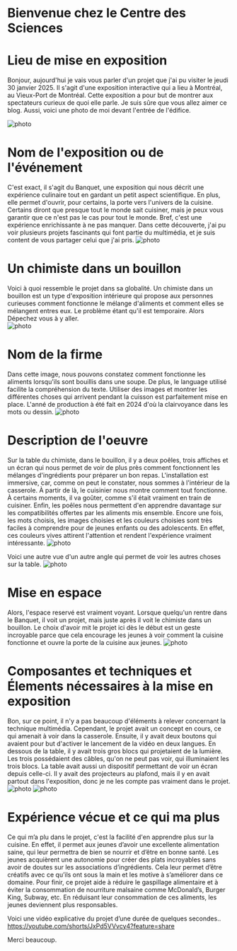  # Bienvenue chez le Centre des Sciences
 # Lieu de mise en exposition
 Bonjour, aujourd'hui je vais vous parler d'un projet que j'ai pu visiter le jeudi 30 janvier 2025. Il s'agit d'une exposition interactive qui a lieu à Montréal, au Vieux-Port de Montréal. Cette exposition a pour but de montrer aux spectateurs curieux de quoi elle parle. Je suis sûre que vous allez aimer ce blog. Aussi, voici une photo de moi devant l'entrée de l'édifice.

 ![photo](Medias/entrée_01.png)
 
# Nom de l'exposition ou de l'événement
 C'est exact, il s'agit du Banquet, une exposition qui nous décrit une expérience culinaire tout en gardant un petit aspect scientifique. En plus, elle permet d'ouvrir, pour certains, la porte vers l'univers de la cuisine. Certains diront que presque tout le monde sait cuisiner, mais je peux vous garantir que ce n'est pas le cas pour tout le monde. Bref, c'est une expérience enrichissante à ne pas manquer. Dans cette découverte, j'ai pu voir plusieurs projets fascinants qui font partie du multimédia, et je suis content de vous partager celui que j'ai pris. ![photo](Medias/le_banquet.JPG)

# Un chimiste dans un bouillon
Voici à quoi ressemble le projet dans sa globalité. Un chimiste dans un bouillon est un type d'exposition intérieure qui propose aux personnes curieuses
comment fonctionne le mélange d'aliments et comment elles se mélangent entres eux. Le problème étant qu'il est temporaire. Alors Dépechez vous à y aller.   
![photo](Medias/bouillon_vue_ensemble.jfif)

# Nom de la firme 
 Dans cette image, nous pouvons constatez comment fonctionne les aliments lorsqu'ils sont bouillis dans une soupe. De plus, le language utilisé facilite la compréhension du texte. Utiliser des images et montrer les différentes choses qui arrivent pendant la cuisson est parfaitement mise en place. L'anné de production à été fait en 2024 d'où la clairvoyance dans les mots ou dessin. ![photo](Medias/Bouillon_explication.jpg)

# Description de l'oeuvre
Sur la table du chimiste, dans le bouillon, il y a deux poêles, trois affiches et un écran qui nous permet de voir de plus près comment fonctionnent les mélanges d'ingrédients pour préparer un bon repas. L'installation est immersive, car, comme on peut le constater, nous sommes à l'intérieur de la casserole.
À partir de là, le cuisinier nous montre comment tout fonctionne. À certains moments, il va goûter, comme s'il était vraiment en train de cuisiner.
Enfin, les poêles nous permettent d'en apprendre davantage sur les compatibilités offertes par les aliments mis ensemble. Encore une fois, les mots choisis, les images choisies et les couleurs choisies sont très faciles à comprendre pour de jeunes enfants ou des adolescents. En effet, ces couleurs vives attirent l'attention et rendent l'expérience vraiment intéressante.
![photo](Medias/Bouillon_vue_du_projet.jpg)

Voici une autre vue d'un autre angle qui permet de voir les autres choses sur la table.
![photo](Medias/Bouillon_vue_diagonale.jpg)

# Mise en espace
Alors, l'espace reservé est vraiment voyant. Lorsque quelqu'un rentre dans le Banquet, il voit un projet, mais juste après il voit le chimiste dans un bouillon. 
Le choix d'avoir mit le projet ici dès le début est un geste incroyable parce que cela encourage les jeunes à voir comment la cuisine fonctionne et ouvre la porte de la cuisine aux jeunes. ![photo](Medias/bouillon_entre.jfif)

 # Composantes et techniques et Élements nécessaires à la mise en exposition
 Bon, sur ce point, il n'y a pas beaucoup d'éléments à relever concernant la technique multimédia. Cependant, le projet avait un concept en cours, ce qui amenait à voir dans la casserole. Ensuite, il y avait deux boutons qui avaient pour but d'activer le lancement de la vidéo en deux langues. En dessous de la table, il y avait trois gros blocs qui projetaient de la lumière. Les trois possédaient des câbles, qu'on ne peut pas voir, qui illuminaient les trois blocs. La table avait aussi un dispositif permettant de voir un écran depuis celle-ci. Il y avait des projecteurs au plafond, mais il y en avait partout dans l'exposition, donc je ne les compte pas vraiment dans le projet.
 ![photo](Medias/bouillon_titre.jfif) ![photo](Medias/bouillon_vue_ensemble.jfif)

 # Expérience vécue et ce qui ma plus
Ce qui m’a plu dans le projet, c'est la facilité d'en apprendre plus sur la cuisine. En effet, il permet aux jeunes d’avoir une excellente alimentation saine, qui leur permettra de bien se nourrir et d’être en bonne santé.
Les jeunes acquièrent une autonomie pour créer des plats incroyables sans avoir de doutes sur les associations d’ingrédients. Cela leur permet d’être créatifs avec ce qu’ils ont sous la main et les motive à s’améliorer dans ce domaine.
Pour finir, ce projet aide à réduire le gaspillage alimentaire et à éviter la consommation de nourriture malsaine comme McDonald’s, Burger King, Subway, etc. En réduisant leur consommation de ces aliments, les jeunes deviennent plus responsables.

Voici une vidéo explicative du projet d’une durée de quelques secondes.. https://youtube.com/shorts/JxPd5VVvcy4?feature=share



 Merci beaucoup. 
